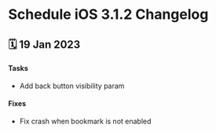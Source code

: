 # Schedule iOS 3.1.2 Changelog

<h2>🗓 19 Jan 2023</h2>

#### Tasks
- Add back button visibility param

#### Fixes
- Fix crash when bookmark is not enabled
